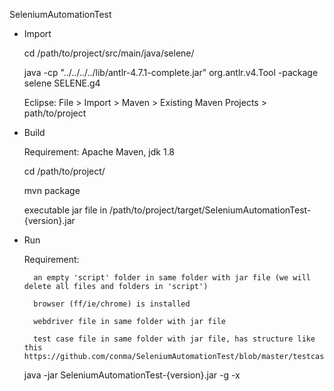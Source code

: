 SeleniumAutomationTest

- Import

    cd /path/to/project/src/main/java/selene/

	java -cp "../../../../lib/antlr-4.7.1-complete.jar"  org.antlr.v4.Tool -package selene SELENE.g4

	Eclipse: File > Import > Maven > Existing Maven Projects > path/to/project


- Build

	Requirement: Apache Maven, jdk 1.8

	cd /path/to/project/

	mvn package

	executable jar file in /path/to/project/target/SeleniumAutomationTest-{version}.jar

- Run

	Requirement:

		an empty 'script' folder in same folder with jar file (we will delete all files and folders in 'script')

		browser (ff/ie/chrome) is installed

		webdriver file in same folder with jar file

		test case file in same folder with jar file, has structure like this https://github.com/conma/SeleniumAutomationTest/blob/master/testcase/Testcase.xlsx


	java -jar SeleniumAutomationTest-{version}.jar -g -x

